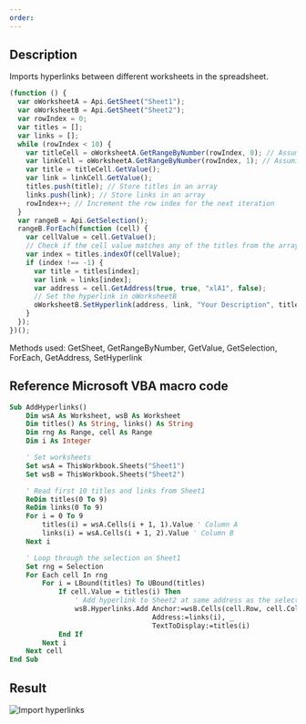 ```yaml
---
order:
---
```


## Description

Imports hyperlinks between different worksheets in the spreadsheet.

<!-- This code snippet is shown in the screenshot. -->

<!-- eslint-skip -->

```ts
(function () {
  var oWorksheetA = Api.GetSheet("Sheet1");
  var oWorksheetB = Api.GetSheet("Sheet2");
  var rowIndex = 0;
  var titles = [];
  var links = [];
  while (rowIndex < 10) {
    var titleCell = oWorksheetA.GetRangeByNumber(rowIndex, 0); // Assuming title is in column A
    var linkCell = oWorksheetA.GetRangeByNumber(rowIndex, 1); // Assuming link is in column B
    var title = titleCell.GetValue();
    var link = linkCell.GetValue();
    titles.push(title); // Store titles in an array
    links.push(link); // Store links in an array
    rowIndex++; // Increment the row index for the next iteration
  }
  var rangeB = Api.GetSelection();
  rangeB.ForEach(function (cell) {
    var cellValue = cell.GetValue();
    // Check if the cell value matches any of the titles from the array
    var index = titles.indexOf(cellValue);
    if (index !== -1) {
      var title = titles[index];
      var link = links[index];
      var address = cell.GetAddress(true, true, "xlA1", false);
      // Set the hyperlink in oWorksheetB
      oWorksheetB.SetHyperlink(address, link, "Your Description", title);
    }
  });
})();
```

Methods used: GetSheet, GetRangeByNumber, GetValue, GetSelection, ForEach, GetAddress, SetHyperlink

## Reference Microsoft VBA macro code

<!-- code generated with AI -->

```vb
Sub AddHyperlinks()
    Dim wsA As Worksheet, wsB As Worksheet
    Dim titles() As String, links() As String
    Dim rng As Range, cell As Range
    Dim i As Integer

    ' Set worksheets
    Set wsA = ThisWorkbook.Sheets("Sheet1")
    Set wsB = ThisWorkbook.Sheets("Sheet2")

    ' Read first 10 titles and links from Sheet1
    ReDim titles(0 To 9)
    ReDim links(0 To 9)
    For i = 0 To 9
        titles(i) = wsA.Cells(i + 1, 1).Value ' Column A
        links(i) = wsA.Cells(i + 1, 2).Value ' Column B
    Next i

    ' Loop through the selection on Sheet1
    Set rng = Selection
    For Each cell In rng
        For i = LBound(titles) To UBound(titles)
            If cell.Value = titles(i) Then
                ' Add hyperlink to Sheet2 at same address as the selected cell
                wsB.Hyperlinks.Add Anchor:=wsB.Cells(cell.Row, cell.Column), _
                                   Address:=links(i), _
                                   TextToDisplay:=titles(i)
            End If
        Next i
    Next cell
End Sub
```

## Result

<!-- imgpath -->

![Import hyperlinks](/assets/images/plugins/import-hyperlinks.png)
